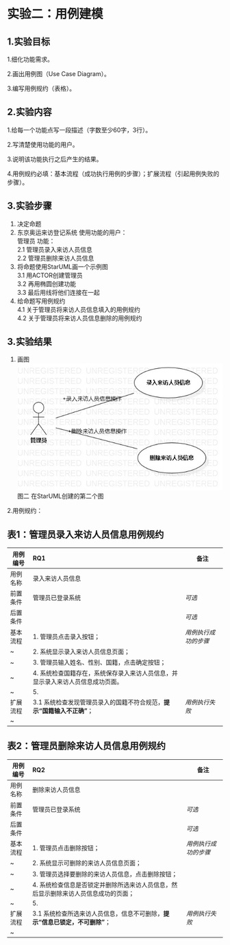 # 实验二：用例建模

## 1.实验目标
1.细化功能需求。

2.画出用例图（Use Case Diagram）。

3.编写用例规约（表格）。

## 2.实验内容
1.给每一个功能点写一段描述（字数至少60字，3行）。

2.写清楚使用功能的用户。

3.说明该功能执行之后产生的结果。

4.用例规约必填：基本流程（成功执行用例的步骤）；扩展流程（引起用例失败的步骤）。

## 3.实验步骤
1. 决定命题  
2. 东京奥运来访登记系统 
    使用功能的用户：  
    管理员 
    功能：  
    2.1 管理员录入来访人员信息  
    2.2 管理员删除来访人员信息
3. 将命题使用StarUML画一个示例图  
    3.1 用ACTOR创建管理员  
    3.2 再用椭圆创建功能  
    3.3 最后用线将他们连接在一起  
4. 给命题写用例规约  
    4.1 关于管理员将来访人员信息填入的用例规约  
    4.2 关于管理员将来访人员信息删除的用例规约  

## 3.实验结果
1. 画图  
![用例图](./lab2.jpg)  
图二 在StarUML创建的第二个图

2.用例规约：

## 表1：管理员录入来访人员信息用例规约  

用例编号  | RQ1 | 备注  
-|:-|-  
用例名称  | 录入来访人员信息  |   
前置条件  | 管理员已登录系统    | *可选*   
后置条件  |      | *可选*   
基本流程  | 1. 管理员点击录入按钮；  |*用例执行成功的步骤*    
~| 2. 系统显示录入来访人员信息页面；  |   
~| 3. 管理员输入姓名、性别、国籍，点击确定按钮；  |   
~| 4. 系统检查国籍存在，系统保存录入来访人员信息，并显示录入来访人员信息成功页面。  |   
~| 5.   |  
扩展流程  | 3.1 系统检查发现管理员录入的国籍不符合规范，**提示“国籍输入不正确”**；  |*用例执行失败*    
~|  |  

## 表2：管理员删除来访人员信息用例规约  

用例编号  | RQ2 | 备注  
-|:-|-  
用例名称  | 删除来访人员信息 |   
前置条件  | 管理员已登录系统    | *可选*   
后置条件  |      | *可选*   
基本流程  | 1. 管理员点击删除按钮；  |*用例执行成功的步骤*    
~| 2. 系统显示可删除的来访人员信息页面；  |   
~| 3. 管理员选择要删除的来访人员信息，点击删除按钮；  |   
~| 4. 系统检查信息是否锁定并删除所选来访人员信息，然后显示删除来访人员信息成功的页面；  |   
~| 5.   |  
扩展流程  | 3.1 系统检查所选来访人员信息，信息不可删除，**提示“信息已锁定，不可删除”**；  |*用例执行失败*    
~|  |  
